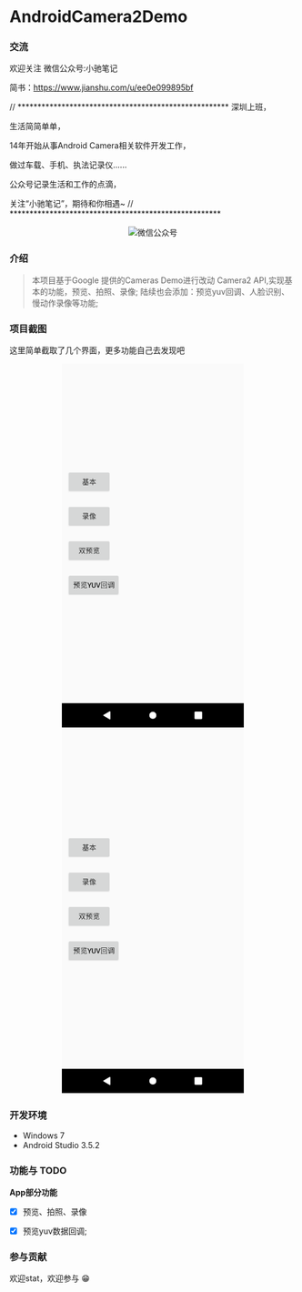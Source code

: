 AndroidCamera2Demo
=================================================

### 交流

欢迎关注 微信公众号:小驰笔记

简书：https://www.jianshu.com/u/ee0e099895bf

// *****************************************************
深圳上班，

生活简简单单，

14年开始从事Android Camera相关软件开发工作，

做过车载、手机、执法记录仪......

公众号记录生活和工作的点滴，

关注“小驰笔记”，期待和你相遇~
// *****************************************************

<div align="center">
    <img src="./images/dev_wechat.jpg" widht="809px" height="404px" alt="微信公众号"/>
</div>

### 介绍
> 本项目基于Google 提供的Cameras Demo进行改动
> Camera2 API,实现基本的功能，预览、拍照、录像;
> 陆续也会添加：预览yuv回调、人脸识别、慢动作录像等功能;


### 项目截图
这里简单截取了几个界面，更多功能自己去发现吧
<div align="center">
    <img src="./images/device-01.png" widht="295px" height="640px" alt="mainPage"/>
    <img src="./images/device-01.png" widht="295px" height="640px" alt="baseFun"/>
</div>

### 开发环境
- Windows 7
- Android Studio 3.5.2

### 功能与 TODO
**App部分功能**
- [x] 预览、拍照、录像
- [x] 预览yuv数据回调;


### 参与贡献
欢迎stat，欢迎参与 😁





